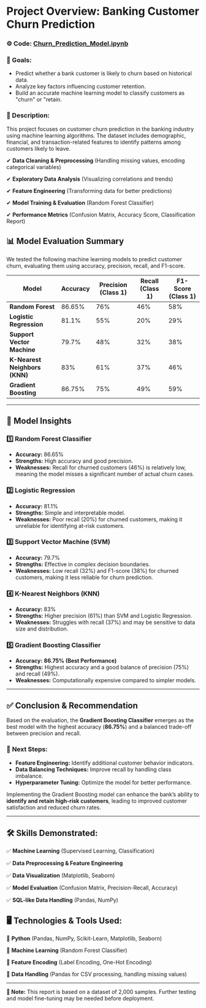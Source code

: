 # Project Overview: Banking Customer Churn Prediction

### ⚙️ Code: [Churn_Prediction_Model.ipynb](https://github.com/lekhakasinadhuni07/Churn-Prediction-Model/blob/main/Banking_Churn_Prediction_model.ipynb)


### 🎯 Goals:
- Predict whether a bank customer is likely to churn based on historical data.
- Analyze key factors influencing customer retention.
- Build an accurate machine learning model to classify customers as "churn" or "retain.


### 📖 Description:
This project focuses on customer churn prediction in the banking industry using machine learning algorithms. The dataset includes demographic, financial, and transaction-related features to identify patterns among customers likely to leave.

✔ **Data Cleaning & Preprocessing** (Handling missing values, encoding categorical variables)

✔ **Exploratory Data Analysis** (Visualizing correlations and trends)

✔ **Feature Engineering** (Transforming data for better predictions)

✔ **Model Training & Evaluation** (Random Forest Classifier)

✔ **Performance Metrics** (Confusion Matrix, Accuracy Score, Classification Report)


## 📊 Model Evaluation Summary

We tested the following machine learning models to predict customer churn, evaluating them using accuracy, precision, recall, and F1-score.

| Model                        | Accuracy | Precision (Class 1) | Recall (Class 1) | F1-Score (Class 1) |
|------------------------------|----------|----------------------|------------------|-------------------|
| **Random Forest**            | 86.65%   | 76%                  | 46%              | 58%               |
| **Logistic Regression**      | 81.1%    | 55%                  | 20%              | 29%               |
| **Support Vector Machine**   | 79.7%    | 48%                  | 32%              | 38%               |
| **K-Nearest Neighbors (KNN)**| 83%      | 61%                  | 37%              | 46%               |
| **Gradient Boosting**        | 86.75%   | 75%                  | 49%              | 59%               |

---

## 📌 Model Insights

### **1️⃣ Random Forest Classifier**
- **Accuracy:** 86.65%
- **Strengths:** High accuracy and good precision.
- **Weaknesses:** Recall for churned customers (46%) is relatively low, meaning the model misses a significant number of actual churn cases.

### **2️⃣ Logistic Regression**
- **Accuracy:** 81.1%
- **Strengths:** Simple and interpretable model.
- **Weaknesses:** Poor recall (20%) for churned customers, making it unreliable for identifying at-risk customers.

### **3️⃣ Support Vector Machine (SVM)**
- **Accuracy:** 79.7%
- **Strengths:** Effective in complex decision boundaries.
- **Weaknesses:** Low recall (32%) and F1-score (38%) for churned customers, making it less reliable for churn prediction.

### **4️⃣ K-Nearest Neighbors (KNN)**
- **Accuracy:** 83%
- **Strengths:** Higher precision (61%) than SVM and Logistic Regression.
- **Weaknesses:** Struggles with recall (37%) and may be sensitive to data size and distribution.

### **5️⃣ Gradient Boosting Classifier**
- **Accuracy:** **86.75% (Best Performance)**
- **Strengths:** Highest accuracy and a good balance of precision (75%) and recall (49%).
- **Weaknesses:** Computationally expensive compared to simpler models.

---

## ✅ **Conclusion & Recommendation**

Based on the evaluation, the **Gradient Boosting Classifier** emerges as the best model with the highest accuracy (**86.75%**) and a balanced trade-off between precision and recall.

### 🚀 **Next Steps:**
- **Feature Engineering:** Identify additional customer behavior indicators.
- **Data Balancing Techniques:** Improve recall by handling class imbalance.
- **Hyperparameter Tuning:** Optimize the model for better performance.

Implementing the Gradient Boosting model can enhance the bank’s ability to **identify and retain high-risk customers**, leading to improved customer satisfaction and reduced churn rates.

---

## 🛠 Skills Demonstrated:
✅ **Machine Learning** (Supervised Learning, Classification)

✅ **Data Preprocessing & Feature Engineering**

✅ **Data Visualization** (Matplotlib, Seaborn)

✅ **Model Evaluation** (Confusion Matrix, Precision-Recall, Accuracy)

✅ **SQL-like Data Handling** (Pandas, NumPy)

## 🖥 Technologies & Tools Used:
🔹 **Python** (Pandas, NumPy, Scikit-Learn, Matplotlib, Seaborn)

🔹 **Machine Learning** (Random Forest Classifier)

🔹 **Feature Encoding** (Label Encoding, One-Hot Encoding)

🔹 **Data Handling** (Pandas for CSV processing, handling missing values)

---

**📌 Note:** This report is based on a dataset of 2,000 samples. Further testing and model fine-tuning may be needed before deployment.
